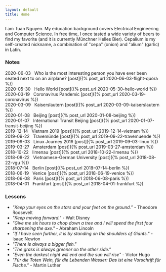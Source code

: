```yaml
---
layout: default
title: Home
---
```


I am Tuan Nguyen. My education background covers Electrical Engineering and Computer Science. In free time, I once tasted a wide variety of beers to find my favorite (and it is currently Münchner Helles Bier). Cepalium is my self-created nickname, a combination of "cepa" (onion) and "alium" (garlic) in Latin.

### Notes

2020-06-03 &nbsp; Who is the most interesting person you have ever been seated next to on an airplane? [post]({% post_url 2020-06-03-flight-quora %}) <br/>
2020-05-30 &nbsp; Hello World [post]({% post_url 2020-05-30-hello-world %}) <br/>
2020-03-19 &nbsp; Coronavirus Pandemic [post]({% post_url 2020-03-19-coronavirus %}) <br/>
2020-03-09 &nbsp; Kaiserslautern [post]({% post_url 2020-03-09-kaiserslautern %}) <br/>
2020-01-08 &nbsp; Beijing [post]({% post_url 2020-01-08-beijing %}) <br/>
2020-01-07 &nbsp; International Transit Beijing [post]({% post_url 2020-01-07-transit-beijing %}) <br/>
2019-12-14 &nbsp; Vietnam 2019 [post]({% post_url 2019-12-14-vietnam %}) <br/>
2019-09-22 &nbsp; Travemünde [post]({% post_url 2019-09-22-travemuende %}) <br/>
2019-09-03 &nbsp; Linux Journey 2019 [post]({% post_url 2019-09-03-linux %}) <br/>
2019-03-27 &nbsp; Amsterdam [post]({% post_url 2019-03-27-amsterdam %}) <br/>
2018-10-22 &nbsp; Ilmenau [post]({% post_url 2018-10-22-ilmenau %}) <br/>
2018-08-22 &nbsp; Vietnamese-German University [post]({% post_url 2018-08-22-vgu %}) <br/>
2018-07-14 &nbsp; Berlin [post]({% post_url 2018-07-14-berlin %}) <br/>
2018-06-19 &nbsp; Venice [post]({% post_url 2018-06-19-venice %}) <br/>
2018-06-08 &nbsp; Paris [post]({% post_url 2018-06-08-paris %}) <br/>
2018-04-01 &nbsp; Frankfurt [post]({% post_url 2018-04-01-frankfurt %})

### Lessons

* *"Keep your eyes on the stars and your feet on the ground.”* - Theodore Roosevelt
* *"Keep moving forward."* - Walt Disney
* *"Give me six hours to chop down a tree and I will spend the first four sharpening the axe."* - Abraham Lincoln
* *"If I have seen further, it is by standing on the shoulders of Giants."* - Isaac Newton
* *"There is always a bigger fish."*
* *"The grass is always greener on the other side."*
* *"Even the darkest night will end and the sun will rise"* - Victor Hugo
* *"Für die Toten Wein, für die Lebenden Wasser: Das ist eine Vorschrift für Fische."* - Martin Luther
